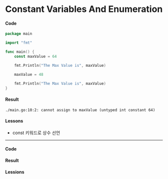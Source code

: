 # Constant Variables And Enumeration

#### Code
```go
package main

import "fmt"

func main() {
	const maxValue = 64

	fmt.Println("The Max Value is", maxValue)

	maxValue = 48

	fmt.Println("The Max Value is", maxValue)
}
```
#### Result
```
./main.go:10:2: cannot assign to maxValue (untyped int constant 64)
```
#### Lessons
- const 키워드로 상수 선언

<hr>

#### Code
#### Result
#### Lessions